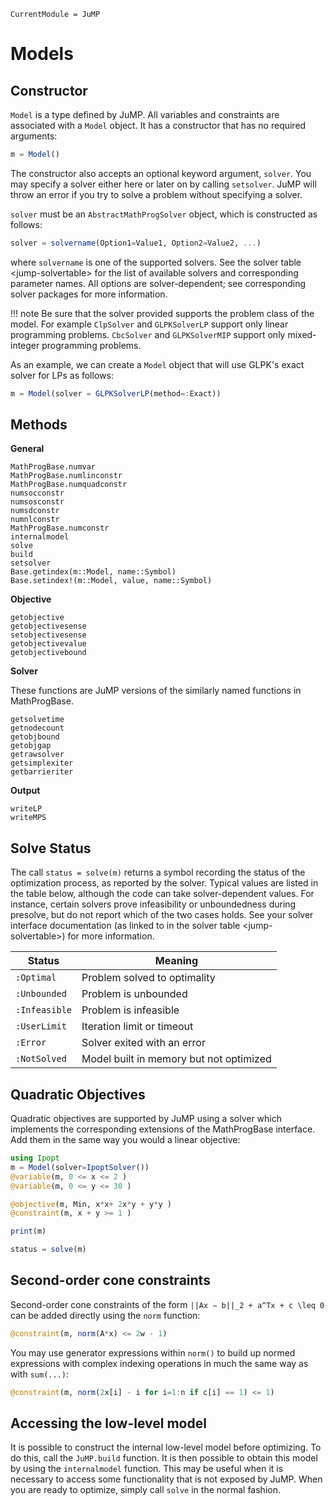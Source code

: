 ```@meta
CurrentModule = JuMP
```

Models
======

Constructor
-----------

`Model` is a type defined by JuMP. All variables and constraints are associated with a `Model` object. It has a constructor that has no required arguments:

```julia
m = Model()
```

The constructor also accepts an optional keyword argument, `solver`. You may specify a solver either here or later on by calling `setsolver`. JuMP will throw an error if you try to solve a problem without specifying a solver.

`solver` must be an `AbstractMathProgSolver` object, which is constructed as follows:

```julia
solver = solvername(Option1=Value1, Option2=Value2, ...)
```

where `solvername` is one of the supported solvers. See the solver table &lt;jump-solvertable&gt; for the list of available solvers and corresponding parameter names. All options are solver-dependent; see corresponding solver packages for more information.

!!! note
    Be sure that the solver provided supports the problem class of the model. For example `ClpSolver` and `GLPKSolverLP` support only linear programming problems. `CbcSolver` and `GLPKSolverMIP` support only mixed-integer programming problems.

As an example, we can create a `Model` object that will use GLPK's exact solver for LPs as follows:

```julia
m = Model(solver = GLPKSolverLP(method=:Exact))
```

Methods
-------

**General**

```@docs
MathProgBase.numvar
MathProgBase.numlinconstr
MathProgBase.numquadconstr
numsocconstr
numsosconstr
numsdconstr
numnlconstr
MathProgBase.numconstr
internalmodel
solve
build
setsolver
Base.getindex(m::Model, name::Symbol)
Base.setindex!(m::Model, value, name::Symbol)
```

**Objective**

```@docs
getobjective
getobjectivesense
setobjectivesense
getobjectivevalue
getobjectivebound
```

**Solver**

These functions are JuMP versions of the similarly named functions in MathProgBase.

```@docs
getsolvetime
getnodecount
getobjbound
getobjgap
getrawsolver
getsimplexiter
getbarrieriter
```


**Output**

```@docs
writeLP
writeMPS
```

Solve Status
------------

The call `status = solve(m)` returns a symbol recording the status of the optimization process, as reported by the solver. Typical values are listed in the table below, although the code can take solver-dependent values. For instance, certain solvers prove infeasibility or unboundedness during presolve, but do not report which of the two cases holds. See your solver interface documentation (as linked to in the solver table &lt;jump-solvertable&gt;) for more information.


| Status        | Meaning                                 |
| ------------- | --------------------------------------- |
| `:Optimal`    | Problem solved to optimality            |
| `:Unbounded`  | Problem is unbounded                    |
| `:Infeasible` | Problem is infeasible                   |
| `:UserLimit`  | Iteration limit or timeout              |
| `:Error`      | Solver exited with an error             |
| `:NotSolved`  | Model built in memory but not optimized |


Quadratic Objectives
--------------------

Quadratic objectives are supported by JuMP using a solver which implements the corresponding extensions of the MathProgBase interface. Add them in the same way you would a linear objective:

```julia
using Ipopt
m = Model(solver=IpoptSolver())
@variable(m, 0 <= x <= 2 )
@variable(m, 0 <= y <= 30 )

@objective(m, Min, x*x+ 2x*y + y*y )
@constraint(m, x + y >= 1 )

print(m)

status = solve(m)
```

Second-order cone constraints
-----------------------------

Second-order cone constraints of the form ``||Ax − b||_2 + a^Tx + c \leq 0`` can be added directly using the `norm` function:

```julia
@constraint(m, norm(A*x) <= 2w - 1)
```

You may use generator expressions within `norm()` to build up normed expressions with complex indexing operations in much the same way as with `sum(...)`:

```julia
@constraint(m, norm(2x[i] - i for i=1:n if c[i] == 1) <= 1)
```

Accessing the low-level model
-----------------------------

It is possible to construct the internal low-level model before optimizing. To do this, call the `JuMP.build` function. It is then possible to obtain this model by using the `internalmodel` function. This may be useful when it is necessary to access some functionality that is not exposed by JuMP. When you are ready to optimize, simply call `solve` in the normal fashion.
